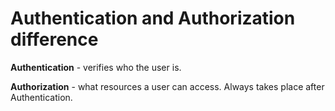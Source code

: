 # Authentication and Authorization difference
**Authentication** - verifies who the user is.

**Authorization** - what resources a user can access. Always takes place after Authentication.
